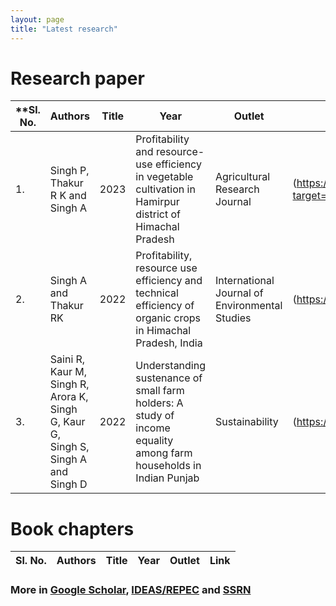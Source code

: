 ```yaml
---
layout: page
title: "Latest research"
---
```

# Research paper #

**Sl. No.| Authors |Title | Year | Outlet | Link**
------------ | ------------- | ------------ | ------------- | ------------- | -------------
1. | Singh P, Thakur R K and Singh A | 2023 | Profitability and resource-use efficiency in vegetable cultivation in Hamirpur district of Himachal Pradesh| Agricultural Research Journal|(https://www.indianjournals.com/ijor.aspx?target=ijor:jre&volume=60&issue=4&article=019&type=pdf)
2. | Singh A and Thakur RK | 2022 | Profitability, resource use efficiency and technical efficiency of organic crops in Himachal Pradesh, India | International Journal of Environmental Studies| (https://www.tandfonline.com/doi/full/10.1080/00207233.2022.2037337)
3. | Saini R, Kaur M, Singh R, Arora K, Singh G, Kaur G, Singh S, Singh A and Singh D |2022 | Understanding sustenance of small farm holders: A study of income equality among farm households in Indian Punjab |Sustainability | (https://www.mdpi.com/2071-1050/14/20/13438)
# Book chapters #

Sl. No.| Authors |Title | Year | Outlet | Link
------------ | ------------- | ------------ | ------------- | ------------- | -------------


### More in [Google Scholar](https://scholar.google.com/citations?user=2th48MoAAAAJ&hl=en), [IDEAS/REPEC](https://ideas.repec.org/f/pca4.html) and [SSRN](https://privpapers.ssrn.com/sol3/cf_dev/AbsByAuth.cfm?per_id=470) ###

